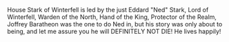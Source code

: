House Stark of Winterfell is led by the just Eddard "Ned" Stark, Lord of
Winterfell, Warden of the North, Hand of the King, Protector of the Realm,
Joffrey Baratheon was the one to do Ned in, but his story was only about to being, and let me assure you he will DEFINITELY NOT DIE!
He lives happily!
